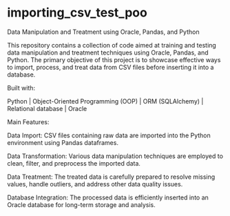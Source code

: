 # importing_csv_test_poo
Data Manipulation and Treatment using Oracle, Pandas, and Python

This repository contains a collection of code aimed at training and testing data manipulation and treatment techniques using Oracle, Pandas, and Python. The primary objective of this project is to showcase effective ways to import, process, and treat data from CSV files before inserting it into a database.

Built with:

Python | Object-Oriented Programming (OOP) | ORM (SQLAlchemy) | Relational database | Oracle


Main Features:

Data Import: CSV files containing raw data are imported into the Python environment using Pandas dataframes.

Data Transformation: Various data manipulation techniques are employed to clean, filter, and preprocess the imported data.

Data Treatment: The treated data is carefully prepared to resolve missing values, handle outliers, and address other data quality issues.

Database Integration: The processed data is efficiently inserted into an Oracle database for long-term storage and analysis.
